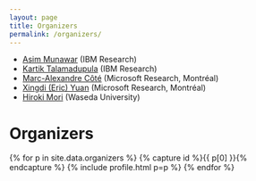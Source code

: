 ```yaml
---
layout: page
title: Organizers
permalink: /organizers/
---
```


* [Asim Munawar](https://researcher.watson.ibm.com/researcher/view.php?person=jp-ASIM) (IBM Research)
* [Kartik Talamadupula](http://www.ktalamad.com/) (IBM Research) 
* [Marc-Alexandre Côté](https://www.microsoft.com/en-us/research/people/macote/) (Microsoft Research, Montréal)
* [Xingdi (Eric) Yuan](https://xingdi-eric-yuan.github.io/) (Microsoft Research, Montréal)
* [Hiroki Mori](https://researchmap.jp/hirokimori1981/?lang=english) (Waseda University)



# Organizers

<!-- prettier-ignore -->
<div class="container">
  <div class="row">
    {% for p in site.data.organizers %}
    {% capture id %}{{ p[0] }}{% endcapture %}
    {% include profile.html p=p %}
    {% endfor %}
  </div>
</div>
